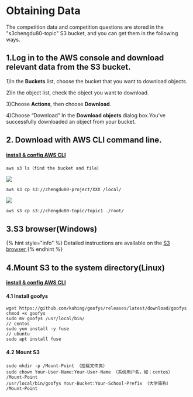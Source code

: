 # Obtaining  Data

The competition data and competition questions are stored in the  "s3chengdu80-topic"  S3 bucket, and you can get them in the following ways.

## 1.Log in to the AWS console and download relevant data from the S3 bucket.

1\)In the **Buckets** list, choose the bucket that you want to download objects.

2\)In the object list, check the object you want to download.

3\)Choose **Actions**, then choose **Download**.

4\)Choose “Download” In the **Download objects** dialog box.You've successfully downloaded an object from your bucket.

## 2. Download with AWS CLI command line.

#### [**install & config AWS CLI**](../../service-documents/aws-cli.md)

```text
aws s3 ls（find the bucket and file）
```

![](../../.gitbook/assets/image%20%2899%29.png) 

```text
aws s3 cp s3://chengdu80-project/XXX /local/
```

![](../../.gitbook/assets/1603077877-1-.png) 

```text
aws s3 cp s3://chengdu80-topic/topic1 ./root/
```

##  3.S3 browser\(Windows\)

{% hint style="info" %}
Detailed instructions are available on the [S3 browser ](https://s3browser.com/s3browser-first-run.aspx)
{% endhint %}

##  4.Mount S3 to the system directory\(Linux\)

####  [**install & config AWS CLI**](../../service-documents/aws-cli.md)

#### 4.1 Install goofys

```text
wget https://github.com/kahing/goofys/releases/latest/download/goofys
chmod +x goofys
sudo mv goofys /usr/local/bin/
// centos
sudo yum install -y fuse
// ubuntu
sudo apt install fuse
```

####  4.2 Mount S3

```text
sudo mkdir -p /Mount-Point （挂载文件夹）
sudo chown Your-User-Name:Your-User-Name （系统用户名，如：centos） /Mount-Point
/usr/local/bin/goofys Your-Bucket:Your-School-Prefix （大学简称） /Mount-Point
```

